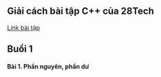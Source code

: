 ## Giải cách bài tập C++ của 28Tech
[Link bài tập](https://drive.google.com/drive/folders/1hEFjBBe-KM7ZQNqE0dXOMFygeApnZ5CJ)
## Buổi 1
#### Bài 1. Phần nguyên, phần dư
